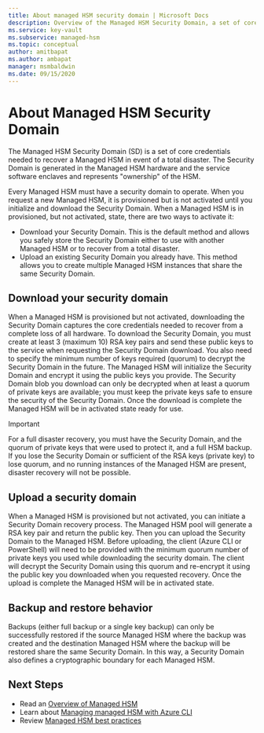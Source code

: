 ```yaml
---
title: About managed HSM security domain | Microsoft Docs
description: Overview of the Managed HSM Security Domain, a set of core credentials needed to recover a Managed HSM
ms.service: key-vault
ms.subservice: managed-hsm
ms.topic: conceptual
author: amitbapat
ms.author: ambapat
manager: msmbaldwin
ms.date: 09/15/2020
---
```

# About Managed HSM Security Domain

The Managed HSM Security Domain (SD) is a set of core credentials needed to recover a Managed HSM in event of a total disaster. The Security Domain is generated in the Managed HSM hardware and the service software enclaves and represents "ownership" of the HSM. 

Every Managed HSM must have a security domain to operate. When you request a new Managed HSM, it is provisioned but is not activated until you initialize and download the Security Domain. When a Managed HSM is in provisioned, but not activated, state, there are two ways to activate it: 
- Download your Security Domain. This is the default method and allows you safely store the Security Domain either to use with another Managed HSM or to recover from a total disaster.  
- Upload an existing Security Domain you already have. This method allows you to create multiple Managed HSM instances that share the same Security Domain. 

## Download your security domain 

When a Managed HSM is provisioned but not activated, downloading the Security Domain captures the core credentials needed to recover from a complete loss of all hardware. To download the Security Domain, you must create at least 3 (maximum 10) RSA key pairs and send these public keys to the service when requesting the Security Domain download. You also need to specify the minimum number of keys required (quorum) to decrypt the Security Domain in the future. The Managed HSM will initialize the Security Domain and encrypt it using the public keys you provide. The Security Domain blob you download can only be decrypted when at least a quorum of private keys are available; you must keep the private keys safe to ensure the security of the Security Domain. Once the download is complete the Managed HSM will be in activated state ready for use.  

> [!IMPORTANT]
> For a full disaster recovery, you must have the Security Domain, and the quorum of private keys that were used to protect it, and a full HSM backup. If you lose the Security Domain or sufficient of the RSA keys (private key) to lose quorum, and no running instances of the Managed HSM are present, disaster recovery will not be possible. 

## Upload a security domain

When a Managed HSM is provisioned but not activated, you can initiate a Security Domain recovery process. The Managed HSM pool will generate a RSA key pair and return the public key. Then you can upload the Security Domain to the Managed HSM. Before uploading, the client (Azure CLI or PowerShell) will need to be provided with the minimum quorum number of private keys you used while downloading the security domain. The client will decrypt the Security Domain using this quorum and re-encrypt it using the public key you downloaded when you requested recovery. Once the upload is complete the Managed HSM will be in activated state. 


## Backup and restore behavior

Backups (either full backup or a single key backup) can only be successfully restored if the source Managed HSM where the backup was created and the destination Managed HSM where the backup will be restored share the same Security Domain. In this way, a Security Domain also defines a cryptographic boundary for each Managed HSM. 

## Next Steps

- Read an [Overview of Managed HSM](overview.md)
- Learn about [Managing managed HSM with Azure CLI](manage-with-cli.md)
- Review [Managed HSM best practices](best-practices.md)



